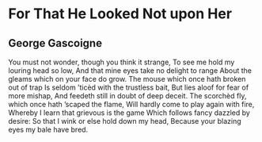 # For That He Looked Not upon Her
## George Gascoigne
You must not wonder, though you think it strange,
To see me hold my louring head so low,
And that mine eyes take no delight to range
About the gleams which on your face do grow.
The mouse which once hath broken out of trap
Is seldom ’ticèd with the trustless bait,
But lies aloof for fear of more mishap,
And feedeth still in doubt of deep deceit.
The scorchèd fly, which once hath ’scaped the flame,
Will hardly come to play again with fire,
Whereby I learn that grievous is the game
Which follows fancy dazzled by desire:
So that I wink or else hold down my head,
Because your blazing eyes my bale have bred.
